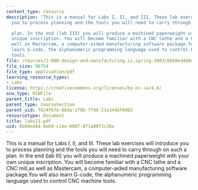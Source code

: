 ```yaml
---
content_type: resource
description: 'This is a manual for Labs I, II, and III. These lab exercises will introduce
  you to process planning and the tools you will need to carry through on such a

  plan. In the end (lab III) you will produce a machined paperweight with your own
  unique inscription. You will become familiar with a CNC lathe and a CNC mill,as
  well as Mastercam, a computer-aided manufacturing software package.You will also
  learn G-code, the alphanumeric programming language used to control CNC machine
  tools.'
file: /courses/2-008-design-and-manufacturing-ii-spring-2003/6b60ed448eb9c14e8007071a00f2c26a_labs13.pdf
file_size: 96754
file_type: application/pdf
learning_resource_types:
- Labs
license: https://creativecommons.org/licenses/by-nc-sa/4.0/
ocw_type: OCWFile
parent_title: Labs
parent_type: CourseSection
parent_uid: f024f6fe-0bda-1f8b-7fd8-21e3446f0d65
resourcetype: Document
title: labs13.pdf
uid: 6b60ed44-8eb9-c14e-8007-071a00f2c26a
---
```

This is a manual for Labs I, II, and III. These lab exercises will introduce you to process planning and the tools you will need to carry through on such a
plan. In the end (lab III) you will produce a machined paperweight with your own unique inscription. You will become familiar with a CNC lathe and a CNC mill,as well as Mastercam, a computer-aided manufacturing software package.You will also learn G-code, the alphanumeric programming language used to control CNC machine tools.